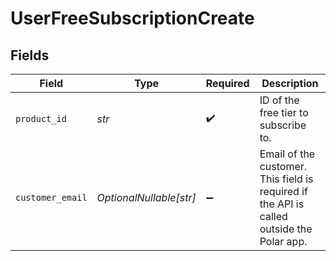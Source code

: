 # UserFreeSubscriptionCreate


## Fields

| Field                                                                                     | Type                                                                                      | Required                                                                                  | Description                                                                               |
| ----------------------------------------------------------------------------------------- | ----------------------------------------------------------------------------------------- | ----------------------------------------------------------------------------------------- | ----------------------------------------------------------------------------------------- |
| `product_id`                                                                              | *str*                                                                                     | :heavy_check_mark:                                                                        | ID of the free tier to subscribe to.                                                      |
| `customer_email`                                                                          | *OptionalNullable[str]*                                                                   | :heavy_minus_sign:                                                                        | Email of the customer. This field is required if the API is called outside the Polar app. |